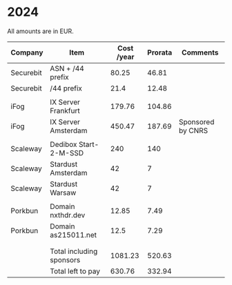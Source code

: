 # 2024

All amounts are in EUR.

| Company   | Item                     | Cost /year | Prorata              | Comments                |
|-----------|--------------------------|------------|----------------------|-------------------------|
| Securebit | ASN + /44 prefix         | 80.25      | 46.81                |                         |
| Securebit | /44 prefix               | 21.4       | 12.48                |                         |
|           |                          |            |                      |                         |
| iFog      | IX Server Frankfurt      | 179.76     | 104.86               |                         |
| iFog      | IX Server Amsterdam      | 450.47     | 187.69               | Sponsored by CNRS       |
|           |                          |            |                      |                         |
| Scaleway  | Dedibox Start-2-M-SSD    | 240        | 140                  |                         |
| Scaleway  | Stardust Amsterdam       | 42         | 7                    |                         |
| Scaleway  | Stardust Warsaw          | 42         | 7                    |                         |
|           |                          |            |                      |                         |
| Porkbun   | Domain nxthdr.dev        | 12.85      | 7.49                 |                         |
| Porkbun   | Domain as215011.net      | 12.5       | 7.29                 |                         |
|           |                          |            |                      |                         |
|           |                          |            |                      |                         |
|           | Total including sponsors | 1081.23    | 520.63               |                         |
|           | Total left to pay        | 630.76     | 332.94               |                         |
